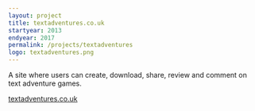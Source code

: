 ```yaml
---
layout: project
title: textadventures.co.uk
startyear: 2013
endyear: 2017
permalink: /projects/textadventures
logo: textadventures.png
---
```


A site where users can create, download, share, review and comment on text adventure games.

[textadventures.co.uk](http://textadventures.co.uk)